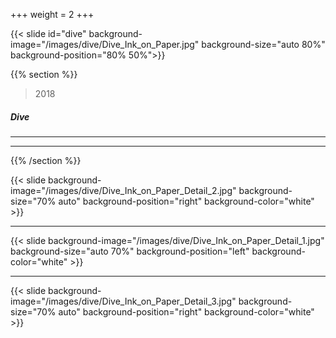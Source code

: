 +++
weight = 2
+++


{{< slide id="dive" background-image="/images/dive/Dive_Ink_on_Paper.jpg" background-size="auto 80%" background-position="80% 50%">}}

{{% section %}}

> 2018

##### Dive

---

---

{{% /section %}}

{{< slide background-image="/images/dive/Dive_Ink_on_Paper_Detail_2.jpg" background-size="70% auto" background-position="right" background-color="white" >}}

---

{{< slide background-image="/images/dive/Dive_Ink_on_Paper_Detail_1.jpg" background-size="auto 70%" background-position="left" background-color="white" >}}

---

{{< slide background-image="/images/dive/Dive_Ink_on_Paper_Detail_3.jpg" background-size="70% auto" background-position="right" background-color="white" >}}


